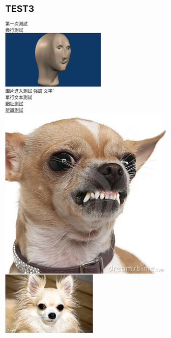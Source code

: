 # TEST3
第一次測試<br>
換行測試<br>
![ing](https://github.com/jammywangyihan/TEST3/raw/main/picture/PT1.jpg)<br>
圖片進入測試
強調'文字'<br>
    單行文本測試<br>
[網址測試](https://www.youtube.com/watch?v=rEWkwoL9BI8)<br>
[辨識測試][urltt]<br>
![成功][chivava-cute]<br>
[![圖影連接][chivava-evilp]][chivava-vi]



[urltt]:https://www.youtube.com/watch?v=lr2aUYThB-E
[chivava-cute]:/picture/chi.jpg
[chivava-evilp]:/picture/images.jpg
[chivava-vi]:https://www.youtube.com/watch?v=K8MFie0l7Ww


